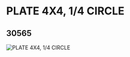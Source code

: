 # PLATE 4X4, 1/4 CIRCLE
## 30565
![PLATE 4X4, 1/4 CIRCLE](https://lc-www-live-s.legocdn.com/media/bricks/5/2/4142962.jpg)